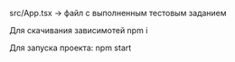 src/App.tsx -> файл с выполненным тестовым заданием

Для скачивания зависимотей
npm i

Для запуска проекта:
npm start
